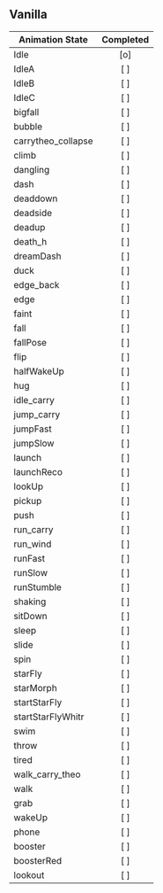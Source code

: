 ## Vanilla
| Animation State    | Completed |
|--------------------|:---------:|
| Idle               |    [o]    |
| IdleA              |    [ ]    |
| IdleB              |    [ ]    |
| IdleC              |    [ ]    |
| bigfall            |    [ ]    |
| bubble             |    [ ]    |
| carrytheo_collapse |    [ ]    |
| climb              |    [ ]    |
| dangling           |    [ ]    |
| dash               |    [ ]    |
| deaddown           |    [ ]    |
| deadside           |    [ ]    |
| deadup             |    [ ]    |
| death_h            |    [ ]    |
| dreamDash          |    [ ]    |
| duck               |    [ ]    |
| edge_back          |    [ ]    |
| edge               |    [ ]    |
| faint              |    [ ]    |
| fall               |    [ ]    |
| fallPose           |    [ ]    |
| flip               |    [ ]    |
| halfWakeUp         |    [ ]    |
| hug                |    [ ]    |
| idle_carry         |    [ ]    |
| jump_carry         |    [ ]    |
| jumpFast           |    [ ]    |
| jumpSlow           |    [ ]    |
| launch             |    [ ]    |
| launchReco         |    [ ]    |
| lookUp             |    [ ]    |
| pickup             |    [ ]    |
| push               |    [ ]    |
| run_carry          |    [ ]    |
| run_wind           |    [ ]    |
| runFast            |    [ ]    |
| runSlow            |    [ ]    |
| runStumble         |    [ ]    |
| shaking            |    [ ]    |
| sitDown            |    [ ]    |
| sleep              |    [ ]    |
| slide              |    [ ]    |
| spin               |    [ ]    |
| starFly            |    [ ]    |
| starMorph          |    [ ]    |
| startStarFly       |    [ ]    |
| startStarFlyWhitr  |    [ ]    |
| swim               |    [ ]    |
| throw              |    [ ]    |
| tired              |    [ ]    |
| walk_carry_theo    |    [ ]    |
| walk               |    [ ]    |
| grab               |    [ ]    |
| wakeUp             |    [ ]    |
| phone              |    [ ]    |
| booster            |    [ ]    |
| boosterRed         |    [ ]    |
| lookout            |    [ ]    |
